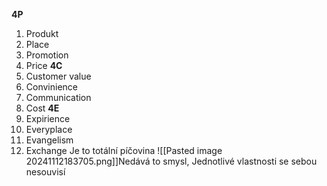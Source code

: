 **4P**
1) Produkt
2) Place
3) Promotion
4) Price
**4C**
1) Customer value
2) Convinience
3) Communication
4) Cost
**4E**
1) Expirience
2) Everyplace
3) Evangelism
4) Exchange
Je to totální píčovina
![[Pasted image 20241112183705.png]]Nedává to smysl, Jednotlivé vlastnosti se sebou nesouvisí